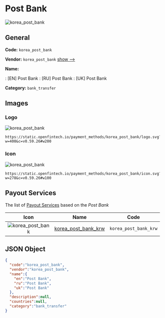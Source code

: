 
# Post Bank 
![korea_post_bank](https://static.openfintech.io/payment_methods/korea_post_bank/logo.svg?w=400&c=v0.59.26#w200)  

## General 
**Code:** `korea_post_bank` 
 
**Vendor:** `korea_post_bank` [show -->](/vendors/korea_post_bank/) 
 
**Name:** 
 
:	[EN] Post Bank 
:	[RU] Post Bank 
:	[UK] Post Bank 
 
**Category:** `bank_transfer` 
 

## Images 

### Logo 
![korea_post_bank](https://static.openfintech.io/payment_methods/korea_post_bank/logo.svg?w=400&c=v0.59.26#w200)  

```
https://static.openfintech.io/payment_methods/korea_post_bank/logo.svg?w=400&c=v0.59.26#w200
```  

### Icon 
![korea_post_bank](https://static.openfintech.io/payment_methods/korea_post_bank/icon.svg?w=278&c=v0.59.26#w100)  

```
https://static.openfintech.io/payment_methods/korea_post_bank/icon.svg?w=278&c=v0.59.26#w100
```  

## Payout Services 
 
The list of [Payout Services](/payout-services/) based on the _Post Bank_ 

|Icon|Name|Code| 
|:---:|:---:|:---:| 
|![korea_post_bank](https://static.openfintech.io/payout_methods/korea_post_bank/icon.png?w=278&c=v0.59.26#w40) |[korea_post_bank_krw](/payout-services/korea_post_bank_krw/)|`korea_post_bank_krw`| 
 

## JSON Object 

```json
{
  "code":"korea_post_bank",
  "vendor":"korea_post_bank",
  "name":{
    "en":"Post Bank",
    "ru":"Post Bank",
    "uk":"Post Bank"
  },
  "description":null,
  "countries":null,
  "category":"bank_transfer"
}
```  
